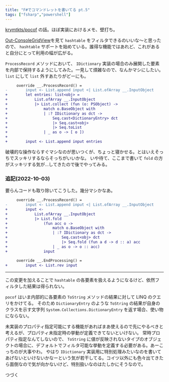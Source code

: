 ```yaml
---
title: "F#でコマンドレットを書いてる pt.5"
tags: ["fsharp","powershell"]
---
```


[krymtkts/pocof](https://github.com/krymtkts/pocof) の話。ほぼ実装におけるメモ、壁打ち。

[Out-ConsoleGridView](https://github.com/PowerShell/GraphicalTools)を見て `hashtable` をフィルタできるのいいな～と思ったので、 `hashtable` サポートを始めている。誰得な機能ではあれど、これがあると自分にとって利用の幅が広がる。

`ProcessRecord` メソッドにおいて、 `IDictionary` 実装の場合のみ展開した要素を内部で保持するようにしてみた。一見して煩雑なので、なんかマシにしたい。 `list` にして `list` 外すあたりがどーにも。

```diff
     override __.ProcessRecord() =
-        input <- List.append input <| List.ofArray __.InputObject
+        let entries: list<obj> =
+            List.ofArray __.InputObject
+            |> List.collect (fun (o: PSObject) ->
+                match o.BaseObject with
+                | :? IDictionary as dct ->
+                    Seq.cast<DictionaryEntry> dct
+                    |> Seq.cast<obj>
+                    |> Seq.toList
+                | _ as o -> [ o ])
+
+        input <- List.append input entries
```

破壊的な操作ならすぐマシなのが思いつくが、ちょっと寝かせる。とはいえそっちでスッキリするならそっちがいいかな。
いや待て、ここまで書いて `fold` の方がスッキリする気が...してきたので後でやってみる。

### 追記(2022-10-03)

要らんコードも取り除いてこうした。幾分マシかなあ。

```diff
     override __.ProcessRecord() =
-        input <- List.append input <| List.ofArray __.InputObject
+        input <-
+            List.ofArray __.InputObject
+            |> List.fold
+                (fun acc o ->
+                    match o.BaseObject with
+                    | :? IDictionary as dct ->
+                        Seq.cast<obj> dct
+                        |> Seq.fold (fun a d -> d :: a) acc
+                    | _ as o -> o :: acc)
+                input

     override __.EndProcessing() =
+        input <- List.rev input
```

---

この変更を加えることで `hashtable` の各要素を扱えるようになるけど、依然フィルタした結果は得られない。

`pocof` はいま内部的に各要素の `ToString` メソッドの結果に対して LINQ のクエリをかけてる。
そのため `DictionaryEntry` のような `ToString` の結果が自身のクラスを示す文字列 `System.Collections.DictionaryEntry` を返す場合、使い物にならない。

未実装のプロパティ指定可能にする機能があればまあ使えるので先にやるべきと考えるが、プロパティ未指定時の挙動が定義できてないといけない。
常時プロパティ指定なんてしないので、 `ToString` に値が反映されないタイプのオブジェクトの場合に、デフォルトでフィルタ可能な挙動を定義する必要がある。あーこっちのが大事やわ。
やはり `IDictionary` 実装用に特別処理みたいなのを書いてあげないといけないかなーという気が若干してる。コイツ以外にも色々出てきたら面倒なので気が向かないけど、特別扱いなのはたしかにそうなので。

つづく
